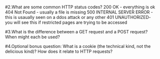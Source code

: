 #2.What are some common HTTP status codes?
200 OK - everything is ok
404 Not Found - usually a file is missing
500 INTERNAL SERVER ERROR - this is usaually seen on a ddos attack or any other
401 UNAUTHORIZED- you will see this if restricted pages are trying to be accessed

#3.What is the difference between a GET request and a POST request? When might each be used?

#4.Optional bonus question: What is a cookie (the technical kind, not the delicious kind)? How does it relate to HTTP requests?